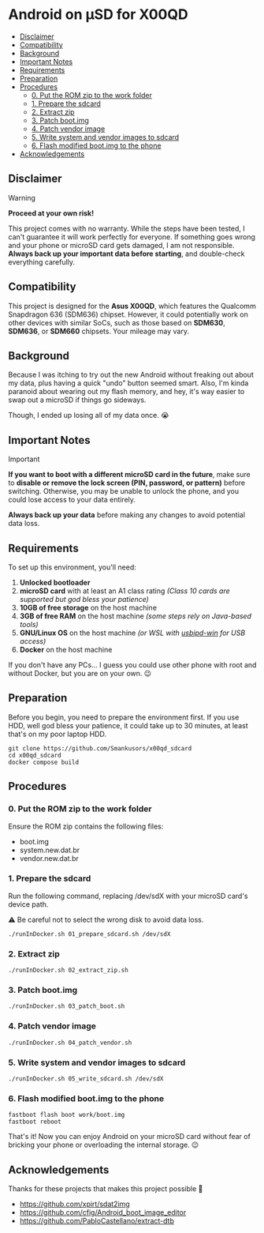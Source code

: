 # Android on µSD for X00QD

- [Disclaimer](#disclaimer)
- [Compatibility](#compatibility)
- [Background](#background)
- [Important Notes](#important-notes)
- [Requirements](#requirements)
- [Preparation](#preparation)
- [Procedures](#procedures)
  - [0. Put the ROM zip to the work folder](#0-put-the-rom-zip-to-the-work-folder)
  - [1. Prepare the sdcard](#1-prepare-the-sdcard)
  - [2. Extract zip](#2-extract-zip)
  - [3. Patch boot.img](#3-patch-bootimg)
  - [4. Patch vendor image](#4-patch-vendor-image)
  - [5. Write system and vendor images to sdcard](#5-write-system-and-vendor-images-to-sdcard)
  - [6. Flash modified boot.img to the phone](#6-flash-modified-bootimg-to-the-phone)
- [Acknowledgements](#acknowledgements)

## Disclaimer

> [!WARNING]
> **Proceed at your own risk!**
>
> This project comes with no warranty. While the steps have been tested, I can't guarantee it will work perfectly for everyone. If something goes wrong and your phone or microSD card gets damaged, I am not responsible. **Always back up your important data before starting**, and double-check everything carefully.

## Compatibility

This project is designed for the **Asus X00QD**, which features the Qualcomm Snapdragon 636 (SDM636) chipset. However, it could potentially work on other devices with similar SoCs, such as those based on **SDM630**, **SDM636**, or **SDM660** chipsets. Your mileage may vary.

## Background

Because I was itching to try out the new Android without freaking out about my data, plus having a quick "undo" button seemed smart. Also, I'm kinda paranoid about wearing out my flash memory, and hey, it's way easier to swap out a microSD if things go sideways.

Though, I ended up losing all of my data once. 😭

## Important Notes

> [!IMPORTANT]
>
> **If you want to boot with a different microSD card in the future**, make sure to **disable or remove the lock screen (PIN, password, or pattern)** before switching. Otherwise, you may be unable to unlock the phone, and you could lose access to your data entirely.
>
> **Always back up your data** before making any changes to avoid potential data loss.

## Requirements

To set up this environment, you'll need:

1. **Unlocked bootloader**
2. **microSD card** with at least an A1 class rating *(Class 10 cards are supported but god bless your patience)*
3. **10GB of free storage** on the host machine
4. **3GB of free RAM** on the host machine *(some steps rely on Java-based tools)*
5. **GNU/Linux OS** on the host machine *(or WSL with [usbipd-win](https://github.com/dorssel/usbipd-win) for USB access)*
6. **Docker** on the host machine

If you don't have any PCs... I guess you could use other phone with root and without Docker, but you are on your own. 😉

## Preparation

Before you begin, you need to prepare the environment first. If you use HDD, well god bless your patience, it could take up to 30 minutes, at least that's on my poor laptop HDD.

```
git clone https://github.com/Smankusors/x00qd_sdcard
cd x00qd_sdcard
docker compose build
```

## Procedures

### 0. Put the ROM zip to the work folder

Ensure the ROM zip contains the following files:

* boot.img
* system.new.dat.br
* vendor.new.dat.br

### 1. Prepare the sdcard

Run the following command, replacing /dev/sdX with your microSD card's device path.

⚠️ Be careful not to select the wrong disk to avoid data loss.

```
./runInDocker.sh 01_prepare_sdcard.sh /dev/sdX
```

### 2. Extract zip

```
./runInDocker.sh 02_extract_zip.sh
```

### 3. Patch boot.img

```
./runInDocker.sh 03_patch_boot.sh
```

### 4. Patch vendor image

```
./runInDocker.sh 04_patch_vendor.sh
```

### 5. Write system and vendor images to sdcard

```
./runInDocker.sh 05_write_sdcard.sh /dev/sdX
```

### 6. Flash modified boot.img to the phone

```
fastboot flash boot work/boot.img
fastboot reboot
```

That's it! Now you can enjoy Android on your microSD card without fear of bricking your phone or overloading the internal storage. 😉

## Acknowledgements

Thanks for these projects that makes this project possible 🙏

- https://github.com/xpirt/sdat2img
- https://github.com/cfig/Android_boot_image_editor
- https://github.com/PabloCastellano/extract-dtb

